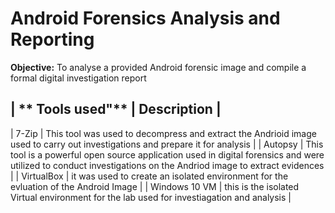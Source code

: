 # Android Forensics Analysis and Reporting 

**Objective:** To analyse a provided Android forensic image and compile a formal digital investigation report 

| ** Tools used"**  | **Description** |
----------------------------------------
| 7-Zip             | This tool was used to decompress and extract the Andrioid image used to carry out investigations and prepare it for analysis | 
| Autopsy           | This tool is a powerful open source application used in digital forensics and were utilized to conduct investigations on  the Andriod image to extract evidences |
| VirtualBox        |  it was used to create an isolated environment for the evluation of the Android Image |
| Windows 10 VM     |  this is the isolated Virtual environment for the lab used for investiagation and analysis |
